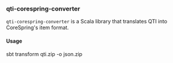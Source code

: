 ### qti-corespring-converter

`qti-corespring-converter` is a Scala library that translates QTI into CoreSpring's item format.

#### Usage

   sbt transform qti.zip -o json.zip